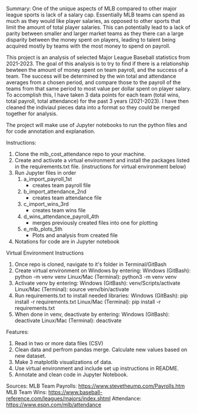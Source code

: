 Summary:
One of the unique aspects of MLB compared to other major league sports is lack of a salary cap. Essentially MLB teams can spend as much as they would like player salaries, as opposed to other sports that limit the amount of total player salaries. This can potentially lead to a lack of parity between smaller and larger market teams as they there can a large disparity between the money spent on players, leading to talent being acquired mostly by teams with the most money to spend on payroll.

This project is an analysis of selected Major League Baseball statistics from 2021-2023. The goal of this analysis is to try to find if there is a relationship bewteen the amount of money spent on team payroll, and the success of a team. The success will be determined by the win total and attendance averages from a chosen period, and compare those to the payroll of the teams from that same period to most value per dollar spent on player salary. To accomplish this, I have taken 3 data points for each team (total wins, total payroll, total attendance) for the past 3 years (2021-2023). I have then cleaned the indiviaul pieces data into a format so they could be merged together for analysis.

The project will make use of Jupyter notebooks to run the python files and for code annotation and explanation.

Instructions:
1. Clone the mlb_cost_attendance repo to your machine.
2. Create and activate a virtual environment and install the packages listed in the requirements.txt file. (instructions for virtual environment below)
3. Run Jupyter files in order 
    1. a_import_payroll_1st
        - creates team payroll file 
    2. b_import_attendance_2nd
        - creates team attendance file
    3. c_import_wins_3rd
        - creates team wins file
    4. d_wins_attendance_payroll_4th
        - merges previously created files into one for plotting
    5. e_mlb_plots_5th
        - Plots and analysis from created file
4. Notations for code are in Jupyter notebook

Virtual Environment Instructions
1. Once repo is cloned, navigate to it's folder in Terminal/GitBash
2. Create virtual environment on Windows by entering:
    Windows (GitBash): python -m venv venv
    Linux/Mac (Terminal): python3 -m venv venv
3. Activate venv by entering:
    Windows (GitBash): venv/Scripts/activate
    Linux/Mac (Terminal): source venv/bin/activate
4. Run requirements.txt to install needed libraries:
    Windows (GitBash): pip install -r requirements.txt
    Linux/Mac (Terminal): pip install -r requirements.txt
5. When done in venv, deactivate by entering:
    Windows (GitBash): deactivate
    Linux/Mac (Terminal): deactivate

Features:
1. Read in two or more data files (CSV)
2. Clean data and perfrom pandas merge. Calculate new values based on new dataset.
3. Make 3 matplotlib visualizations of data.
4. Use virtual environment and include set up instructions in README. 
5. Annotate and clean code in Jupyter Notebook.

Sources:
MLB Team Payrolls: https://www.stevetheump.com/Payrolls.htm   
MLB Team Wins: https://www.baseball-reference.com/leagues/majors/index.shtml 
Attendance: https://www.espn.com/mlb/attendance



